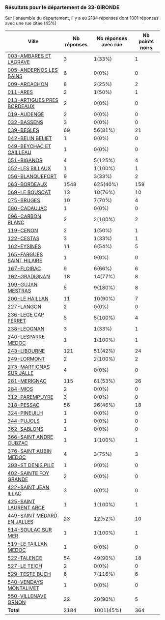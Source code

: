 ### Résultats pour le département de 33-GIRONDE

Sur l'ensemble du département, il y a eu 2184 réponses dont 1001 réponses avec une rue citée (45%)

| Ville | Nb réponses | Nb réponses avec rue | Nb points noirs |
|-------------|-------------|----------------------|-----------------|
|<a href='003-AMBARES ET LAGRAVE.md'>003-AMBARES ET LAGRAVE</a>|3|1(33%)|1|
|<a href='005-ANDERNOS LES BAINS.md'>005-ANDERNOS LES BAINS</a>|6|0(0%)|0|
|<a href='009-ARCACHON.md'>009-ARCACHON</a>|8|2(25%)|2|
|<a href='011-ARES.md'>011-ARES</a>|2|1(50%)|1|
|<a href='013-ARTIGUES PRES BORDEAUX.md'>013-ARTIGUES PRES BORDEAUX</a>|2|0(0%)|0|
|<a href='019-AUDENGE.md'>019-AUDENGE</a>|2|0(0%)|0|
|<a href='032-BASSENS.md'>032-BASSENS</a>|3|0(0%)|0|
|<a href='039-BEGLES.md'>039-BEGLES</a>|69|56(81%)|21|
|<a href='042-BELIN BELIET.md'>042-BELIN BELIET</a>|1|0(0%)|0|
|<a href='049-BEYCHAC ET CAILLEAU.md'>049-BEYCHAC ET CAILLEAU</a>|1|0(0%)|0|
|<a href='051-BIGANOS.md'>051-BIGANOS</a>|4|5(125%)|4|
|<a href='052-LES BILLAUX.md'>052-LES BILLAUX</a>|1|1(100%)|1|
|<a href='056-BLANQUEFORT.md'>056-BLANQUEFORT</a>|9|3(33%)|2|
|<a href='063-BORDEAUX.md'>063-BORDEAUX</a>|1548|625(40%)|159|
|<a href='069-LE BOUSCAT.md'>069-LE BOUSCAT</a>|13|10(76%)|10|
|<a href='075-BRUGES.md'>075-BRUGES</a>|10|7(70%)|4|
|<a href='080-CADAUJAC.md'>080-CADAUJAC</a>|1|0(0%)|0|
|<a href='096-CARBON BLANC.md'>096-CARBON BLANC</a>|2|2(100%)|2|
|<a href='119-CENON.md'>119-CENON</a>|2|1(50%)|1|
|<a href='122-CESTAS.md'>122-CESTAS</a>|3|1(33%)|1|
|<a href='162-EYSINES.md'>162-EYSINES</a>|11|6(54%)|5|
|<a href='165-FARGUES SAINT HILAIRE.md'>165-FARGUES SAINT HILAIRE</a>|1|0(0%)|0|
|<a href='167-FLOIRAC.md'>167-FLOIRAC</a>|9|6(66%)|6|
|<a href='192-GRADIGNAN.md'>192-GRADIGNAN</a>|18|14(77%)|8|
|<a href='199-GUJAN MESTRAS.md'>199-GUJAN MESTRAS</a>|5|9(180%)|8|
|<a href='200-LE HAILLAN.md'>200-LE HAILLAN</a>|11|10(90%)|7|
|<a href='227-LANGON.md'>227-LANGON</a>|2|0(0%)|0|
|<a href='236-LEGE CAP FERRET.md'>236-LEGE CAP FERRET</a>|5|5(100%)|4|
|<a href='238-LEOGNAN.md'>238-LEOGNAN</a>|3|1(33%)|1|
|<a href='240-LESPARRE MEDOC.md'>240-LESPARRE MEDOC</a>|1|1(100%)|1|
|<a href='243-LIBOURNE.md'>243-LIBOURNE</a>|121|51(42%)|24|
|<a href='249-LORMONT.md'>249-LORMONT</a>|2|2(100%)|2|
|<a href='273-MARTIGNAS SUR JALLE.md'>273-MARTIGNAS SUR JALLE</a>|4|0(0%)|0|
|<a href='281-MERIGNAC.md'>281-MERIGNAC</a>|115|61(53%)|26|
|<a href='284-MIOS.md'>284-MIOS</a>|2|0(0%)|0|
|<a href='312-PAREMPUYRE.md'>312-PAREMPUYRE</a>|3|0(0%)|0|
|<a href='318-PESSAC.md'>318-PESSAC</a>|56|26(46%)|18|
|<a href='324-PINEUILH.md'>324-PINEUILH</a>|1|0(0%)|0|
|<a href='344-PUJOLS.md'>344-PUJOLS</a>|1|0(0%)|0|
|<a href='362-SABLONS.md'>362-SABLONS</a>|1|0(0%)|0|
|<a href='366-SAINT ANDRE CUBZAC.md'>366-SAINT ANDRE CUBZAC</a>|1|1(100%)|1|
|<a href='376-SAINT AUBIN MEDOC.md'>376-SAINT AUBIN MEDOC</a>|4|3(75%)|3|
|<a href='393-ST DENIS PILE.md'>393-ST DENIS PILE</a>|1|0(0%)|0|
|<a href='402-SAINTE FOY GRANDE.md'>402-SAINTE FOY GRANDE</a>|2|0(0%)|0|
|<a href='422-SAINT JEAN ILLAC.md'>422-SAINT JEAN ILLAC</a>|3|0(0%)|0|
|<a href='425-SAINT LAURENT ARCE.md'>425-SAINT LAURENT ARCE</a>|1|1(100%)|1|
|<a href='449-SAINT MEDARD EN JALLES.md'>449-SAINT MEDARD EN JALLES</a>|23|12(52%)|10|
|<a href='514-SOULAC SUR MER.md'>514-SOULAC SUR MER</a>|1|1(100%)|1|
|<a href='519-LE TAILLAN MEDOC.md'>519-LE TAILLAN MEDOC</a>|1|0(0%)|0|
|<a href='522-TALENCE.md'>522-TALENCE</a>|54|49(90%)|18|
|<a href='527-LE TEICH.md'>527-LE TEICH</a>|2|0(0%)|0|
|<a href='529-TESTE BUCH.md'>529-TESTE BUCH</a>|6|7(116%)|6|
|<a href='540-VENDAYS MONTALIVET.md'>540-VENDAYS MONTALIVET</a>|1|0(0%)|0|
|<a href='550-VILLENAVE ORNON.md'>550-VILLENAVE ORNON</a>|22|20(90%)|5|
| **Total** |2184|1001(45%)|364|
